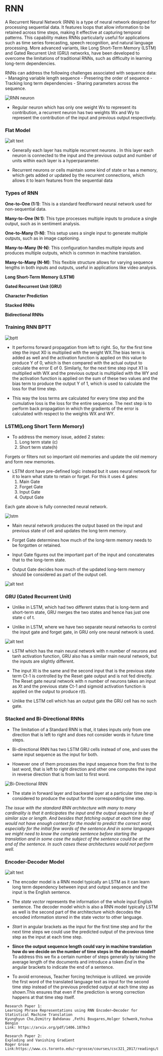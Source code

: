 # RNN

A Recurrent Neural Network (RNN) is a type of neural network designed for processing sequential data. It features loops that allow information to be retained across time steps, making it effective at capturing temporal patterns. This capability makes RNNs particularly useful for applications such as time series forecasting, speech recognition, and natural language processing. More advanced variants, like Long Short-Term Memory (LSTM) and Gated Recurrent Unit (GRU) networks, have been developed to overcome the limitations of traditional RNNs, such as difficulty in learning long-term dependencies.

RNNs can address the following challenges associated with sequence data: 
    - Managing variable length sequence
    - Presering the order of sequence
    - Tracking long term dependencies
    - Sharing parameters across the sequence.

![RNN neuron](assests/RNN1.jpg)

- Regular neuron which has only one weight Wx to represent its contribution, a recurrent neuron has two weights Wx and Wy to represent the contribution of the input and previous output respectively.


### Flat Model

![alt text](flattenmodel.png)

-   Generally each layer has multiple recurrent neurons . In this layer each neuron is connected to the input and the previous output and number of units within each layer is a hyperparameter. 

- Recurrent neurons or cells maintain some kind of 
state or has a memory, which gets added or updated by the recurrent connections, which allows it to learn features from the sequential data

### Types of RNN 

**One-to-One (1:1)**: This is a standard feedforward neural network used for non-sequential data.

**Many-to-One (N:1)**: This type processes multiple inputs to produce a single output, such as in sentiment analysis.

**One-to-Many (1-N)**: This setup uses a single input to generate multiple outputs, such as in image captioning.

**Many-to-Many (N-N)**: This configuration handles multiple inputs and produces multiple outputs, which is common in machine translation.

**Many-to-Many (N-M)**: This flexible structure allows for varying sequence lengths in both inputs and outputs, useful in applications like video analysis.

**Long Short-Term Memory (LSTM)**

**Gated Recurrent Unit (GRU)**

**Character Prediction**

**Stacked RNNs**

**Bidirectional RNNs**

### Training RNN BPTT

![bptt](assests/bptt.jpg)

- It performs forward propagation from left to right. So, for the first time step the input X0 is multiplied with the weight WX.The bias term is added as well and the activation function is applied on this value to produce Y of 0, which is then compared with the actual output to calculate the error E of 0. Similarly, for the next time step input X1 is multiplied with WX and the previous output is multiplied with the WY and the activation function is applied on the sum of these two values and the bias term to produce the output Y of 1, which is used to calculate the loss for that time step.

- This way the loss terms are calculated for every time step and the cumulative loss is the loss for the entire sequence. The next step is to perform back propagation in which the gradients of the error is calculated with respect to the weights WX and WY.

### LSTM(Long Short Term Memory)

- To address the memory issue, added 2 states: 
    1) Long term state (c) 
    2) Short term state(h)

Forgets or filters not so important old memories and update the old memory and form  new memories.

- LSTM dont have pre-defined logic instead but it uses neural network for it to learn what state to retain or forget. For this it uses 4 gates: 
    1) Main Gate 
    2) Forget Gate 
    3) Input Gate 
    4) Output Gate

Each gate above is fully connected neural network.

![lstm](assests/lstm.jpg)

-   Main neural network produces the output based on the input and previous state of cell and updates the long term memory.

- Forget Gate determines how much of the long-term memory needs to be forgotten or retained.

- Input Gate figures out the important part of the input and concatenates that to the long-term state.

- Output Gate decides how much of the updated long-term memory should be considered as part of the output cell.

![alt text](assests/lstm1.jpg)


### GRU (Gated Recurrent Unit)

- Unlike in LSTM, which had two different states that is long-term and short-term state, GRU merges the two states and hence has just one state c of t.

- Unlike in LSTM, where we have two separate neural networks to control the input gate 
and forget gate, in GRU only one neural network is used.

![alt text](assests/gru.jpg)

- LSTM which has the main neural network with n number of neurons and tanh activation 
function, GRU also has a similar main neural network, but the inputs are slightly 
different.

- The input Xt is the same and the second input that is the previous state term Ct-1 is 
controlled by the Reset gate output and is not fed directly. The Reset gate neural network with n number of neurons takes an input as Xt and the previous state Ct-1 and sigmoid activation function is applied on the output to produce r(t).

- Unlike the LSTM cell which has an output gate the GRU cell has no such gate.

### Stacked and Bi-Directional RNNs

-  The limitation of a Standard RNN is that, it takes inputs only from one direction that is left to right and does not consider words in future time steps.

- Bi-directional RNN has two LSTM GRU cells instead of one, and uses the same input sequence as the input for both.

- However one of them processes the input sequence from the first to the last word, that is left to right direction and other one computes the input in reverse direction that is from last to first word.

![Bi-Directional RNN](assests/bdrnn.jpg)

- The state in forward layer and backward layer at a particular time step is considered to produce the output for the corresponding time step.


*The issue with the standard RNN architecture with many to many cardinality is that it anticipates the input and the output sequence to be of similar size or length. And besides that fetching output at each time step would not have enough context for the model to predict the correct word, especially for the initial few words of the sentence.And in some languages we might need to know the complete sentence before starting the translation and in some case the subject of the sentence could be at the end of the sentence. In such cases these architectures would not perform well.*

### Encoder-Decoder Model

![alt text](assests/encoderdecoder.jpg)


- The encoder model is a RNN model typically an LSTM as it can learn long term 
dependency between input and output sequence and the input is the English sentence.

- The *state vector* represents the information of the whole input English sentence. The decoder model which is also a RNN model typically LSTM as well is the second part of the architecture which decodes the encoded information stored in the state vector to other language.

- *Start* in angular brackets as the input for the first time step and for the next time steps we could use the predicted output of the previous time step as the input at each time step. 

- **Since the output sequence length could vary in machine translation how do we decide on the number of time steps in the decoder model?** To address this we fix a certain number of steps generally by taking the average length of the documents and introduce a token *End* in the angular brackets to indicate the end of a sentence.

- To avoid erroneous, Teacher forcing technique is utilized.  we provide the first word of the translated language text as input for the second time step instead of the previous predicted output at each time step as shown.This ensures that even if the prediction is wrong correction happens at that time step itself.

```
Research Paper 1:
Learning Phrase Representations using RNN Encoder–Decoder for Statistical Machine Translation
Kyunghyun Cho,Dzmitry Bahdanau ,Fethi Bougares,Holger Schwenk,Yoshua Bengio
Link: https://arxiv.org/pdf/1406.1078v3

Research Paper 2: 
Exploding and Vanishing Gradient
Roger Grose
Link:https://www.cs.toronto.edu/~rgrosse/courses/csc321_2017/readings/L15%20Exploding%20and%20Vanishing%20Gradients.pdf




```